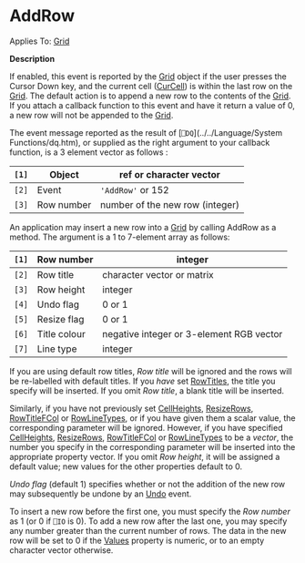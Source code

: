 



<h1 class="heading"><span class="name">AddRow</span></h1>

Applies To: [Grid](../a-z/grid.md)


**Description**


If enabled, this event is reported by the [Grid](../a-z/grid.md) object if the user presses the Cursor Down key, and the current cell ([CurCell](../a-z/curcell.md))
is within the last row on the [Grid](../a-z/grid.md). The default
action is to append a new row to the contents of the [Grid](../a-z/grid.md).
If you attach a callback function to this event and have it return a value of 0,
a new row will not be appended to the [Grid](../a-z/grid.md).


The event message reported as the result of [`⎕DQ`](../../Language/System Functions/dq.htm),
or supplied as the right argument to your callback function, is a 3 element
vector as follows :


| `[1]` | Object | ref or character vector |
| --- | --- | ---  |
| `[2]` | Event | `'AddRow'` or 152 |
| `[3]` | Row number | number of the new row (integer) |


An application may insert a new row into a [Grid](../a-z/grid.md) by calling AddRow as a method. The argument is a 1 to 7-element array as follows:


| `[1]` | Row number | integer |
| --- | --- | ---  |
| `[2]` | Row title | character vector or matrix |
| `[3]` | Row height | integer |
| `[4]` | Undo flag | 0 or 1 |
| `[5]` | Resize flag | 0 or 1 |
| `[6]` | Title colour | negative integer or 3-element RGB vector |
| `[7]` | Line type | integer |





If you are using default row titles, *Row title* will be ignored and the
rows will be re-labelled with default titles. If you *have* set [RowTitles](../a-z/rowtitles.md),
the title you specify will be inserted. If you omit *Row title*, a blank
title will be inserted.


Similarly, if you have not previously set [CellHeights](../a-z/cellheights.md),
[ResizeRows](../a-z/resizerows.md), [RowTitleFCol](../a-z/rowtitlefcol.md) or [RowLineTypes](../a-z/rowlinetypes.md), or if you have given
them a scalar value, the corresponding parameter will be ignored. However, if
you have specified [CellHeights](../a-z/cellheights.md), [ResizeRows](../a-z/resizerows.md),
[RowTitleFCol](../a-z/rowtitlefcol.md) or [RowLineTypes](../a-z/rowlinetypes.md) to be a *vector*, the number you specify in the corresponding parameter
will be inserted into the appropriate property vector. If you omit *Row height*,
it will be assigned a default value; new values for the other properties default
to 0.


*Undo flag* (default 1) specifies whether or not the addition of the new
row may subsequently be undone by an [Undo](../a-z/undo.md) event.


To insert a new row before the first one, you must specify the *Row number* as 1 (or 0 if `⎕IO` is 0). To add a new row
after the last one, you may specify any number greater than the current number
of rows. The data in the new row will be set to 0 if the [Values](../a-z/values.md) property is numeric, or to an empty character vector otherwise.


